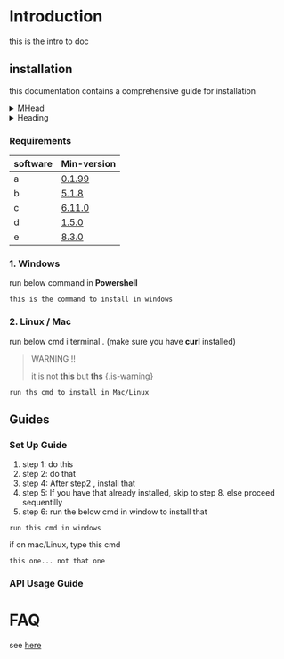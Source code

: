 <!-- TITLE: Neutrinos Doc -->
<!-- SUBTITLE: docs for nos -->

# Introduction
this is the intro to doc
## installation
this documentation contains a comprehensive guide for installation 
<details>
<summary>MHead</summary>
<details>
+ <summary> Heading</summary>

* markdown list 1
	* nested list 1
	* nested list 2
* markdown list 2

</details>
<details>
<summary>+ Heading</summary>

* markdown list 1
	* nested list 1
	* nested list 2
* markdown list 2

</details>
<details>
<summary>+ Heading</summary>

* markdown list 1
	* nested list 1
	* nested list 2
* markdown list 2

</details>
</details>

<details>
<summary>Heading</summary>

+ markdown list 1
    + nested list 1
    + nested list 2
+ markdown list 2

</details>

### Requirements
software | Min-version
-|-
a  | [0.1.99]()
b | [5.1.8]()
c | [6.11.0]()
d | [1.5.0]()
e | [8.3.0]()
### 1. Windows
run below command in **Powershell**
		
```
this is the command to install in windows

```

### 2. Linux / Mac
run below cmd i terminal . (make sure you have **curl** installed)
 
> WARNING !!
> 
> it is not **this** but **ths**
{.is-warning}

```
run ths cmd to install in Mac/Linux
```
## Guides
### Set Up Guide
1. step 1: do this
2. step 2: do that
3. step 4: After step2 , install that
4. step 5: If you have that already installed, skip to step 8. else proceed sequentilly
5. step 6: run the below cmd in window to install that
		
```
run this cmd in windows
```

if on mac/Linux, type this cmd

```
this one... not that one
```

### API Usage Guide
# FAQ
see [here](faq)

	